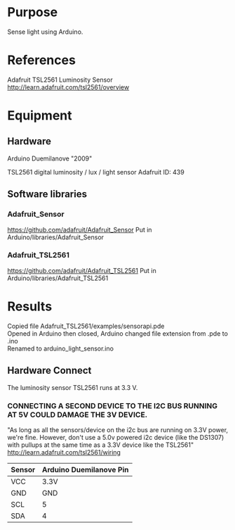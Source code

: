 # Purpose
Sense light using Arduino.

# References
Adafruit TSL2561 Luminosity Sensor
http://learn.adafruit.com/tsl2561/overview

# Equipment
## Hardware
Arduino Duemilanove "2009"  

TSL2561 digital luminosity / lux / light sensor
Adafruit ID: 439

## Software libraries
### Adafruit_Sensor
https://github.com/adafruit/Adafruit_Sensor
Put in Arduino/libraries/Adafruit_Sensor

### Adafruit_TSL2561
https://github.com/adafruit/Adafruit_TSL2561
Put in Arduino/libraries/Adafruit_TSL2561  

# Results
Copied file Adafruit_TSL2561/examples/sensorapi.pde  
Opened in Arduino then closed, Arduino changed file extension from .pde to .ino  
Renamed to arduino_light_sensor.ino  

## Hardware Connect
The luminosity sensor TSL2561 runs at 3.3 V.
### CONNECTING A SECOND DEVICE TO THE I2C BUS RUNNING AT 5V COULD DAMAGE THE 3V DEVICE.

"As long as all the sensors/device on the i2c bus are running on 3.3V power, we're fine.
However, don't use a 5.0v powered i2c device (like the DS1307) with pullups at the same time as a 3.3V device like the TSL2561"
http://learn.adafruit.com/tsl2561/wiring

| Sensor | Arduino Duemilanove Pin |
| ------ | ----------------------- |
| VCC    | 3.3V                    |
| GND    | GND                     |
| SCL    | 5                       |
| SDA    | 4                       |
